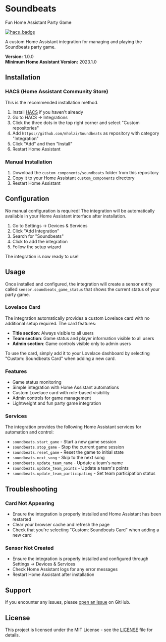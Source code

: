 # Soundbeats
Fun Home Assistant Party Game

[![hacs_badge](https://img.shields.io/badge/HACS-Custom-orange.svg)](https://github.com/custom-components/hacs)

A custom Home Assistant integration for managing and playing the Soundbeats party game.

**Version:** 1.0.0  
**Minimum Home Assistant Version:** 2023.1.0

## Installation

### HACS (Home Assistant Community Store)

This is the recommended installation method.

1. Install [HACS](https://hacs.xyz/) if you haven't already
2. Go to HACS → Integrations
3. Click the three dots in the top right corner and select "Custom repositories"
4. Add `https://github.com/mholzi/Soundbeats` as repository with category "Integration"
5. Click "Add" and then "Install"
6. Restart Home Assistant

### Manual Installation

1. Download the `custom_components/soundbeats` folder from this repository
2. Copy it to your Home Assistant `custom_components` directory
3. Restart Home Assistant

## Configuration

No manual configuration is required! The integration will be automatically available in your Home Assistant interface after installation.

1. Go to Settings → Devices & Services
2. Click "Add Integration"
3. Search for "Soundbeats"
4. Click to add the integration
5. Follow the setup wizard

The integration is now ready to use!

## Usage

Once installed and configured, the integration will create a sensor entity called `sensor.soundbeats_game_status` that shows the current status of your party game.

### Lovelace Card

The integration automatically provides a custom Lovelace card with no additional setup required. The card features:

- **Title section**: Always visible to all users
- **Team section**: Game status and player information visible to all users  
- **Admin section**: Game controls visible only to admin users

To use the card, simply add it to your Lovelace dashboard by selecting "Custom: Soundbeats Card" when adding a new card.

### Features

- Game status monitoring
- Simple integration with Home Assistant automations
- Custom Lovelace card with role-based visibility
- Admin controls for game management
- Lightweight and fun party game integration

### Services

The integration provides the following Home Assistant services for automation and control:

- `soundbeats.start_game` - Start a new game session
- `soundbeats.stop_game` - Stop the current game session  
- `soundbeats.reset_game` - Reset the game to initial state
- `soundbeats.next_song` - Skip to the next song
- `soundbeats.update_team_name` - Update a team's name
- `soundbeats.update_team_points` - Update a team's points
- `soundbeats.update_team_participating` - Set team participation status

## Troubleshooting

### Card Not Appearing
- Ensure the integration is properly installed and Home Assistant has been restarted
- Clear your browser cache and refresh the page
- Check that you're selecting "Custom: Soundbeats Card" when adding a new card

### Sensor Not Created
- Ensure the integration is properly installed and configured through Settings → Devices & Services
- Check Home Assistant logs for any error messages
- Restart Home Assistant after installation

## Support

If you encounter any issues, please [open an issue](https://github.com/mholzi/Soundbeats/issues) on GitHub.

## License

This project is licensed under the MIT License - see the [LICENSE](LICENSE) file for details.
